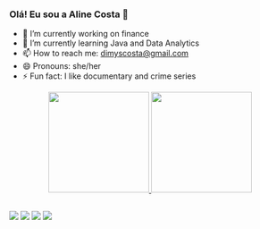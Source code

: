 ### Olá! Eu sou a Aline Costa 👋
- 🔭 I’m currently working on finance
- 🌱 I’m currently learning Java and Data Analytics
- 📫 How to reach me: dimyscosta@gmail.com
- 😄 Pronouns: she/her
- ⚡ Fun fact: I like documentary and crime series

<div align="center">
  <a href="https://github.com/dimysaline">
  <img height="180em" src="https://github-readme-stats.vercel.app/api?username=dimysaline&show_icons=true&theme=dracula&include_all_commits=true&count_private=true"/>
  <img height="180em" src="https://github-readme-stats.vercel.app/api/top-langs/?username=dimysaline&layout=compact&langs_count=7&theme=dracula"/>
</div>
  
  ##
  
  <div>
  <a href="https://instagram.com/dimysaline" target="_blank"><img src="https://img.shields.io/badge/-Instagram-%23E4405F?style=for-the-badge&logo=instagram&logoColor=white" target="_blank"></a>
  <a href = "mailto:dimyscosta@gmail.com"><img src="https://img.shields.io/badge/-Gmail-%23333?style=for-the-badge&logo=gmail&logoColor=white" target="_blank"></a>
  <a href = "https://t.me/dimysaline"><img src="https://img.shields.io/badge/Telegram-2CA5E0?style=for-the-badge&logo=telegram&logoColor=white" target="_blank"></a>
  <a href="https://www.linkedin.com/in/dimysalinecosta/" target="_blank"><img src="https://img.shields.io/badge/-LinkedIn-%230077B5?style=for-the-badge&logo=linkedin&logoColor=white" target="_blank"></a> 
